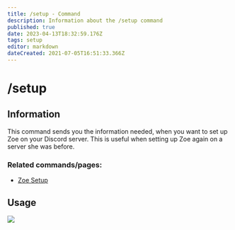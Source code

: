 ```yaml
---
title: /setup - Command
description: Information about the /setup command
published: true
date: 2023-04-13T18:32:59.176Z
tags: setup
editor: markdown
dateCreated: 2021-07-05T16:51:33.366Z
---
```


# /setup

## Information

This command sends you the information needed, when you want to set up Zoe on your Discord server. This is useful when setting up Zoe again on a server she was before.

### Related commands/pages:

-   [Zoe Setup](/en/setup/)

## Usage

![](/new_setup.gif)